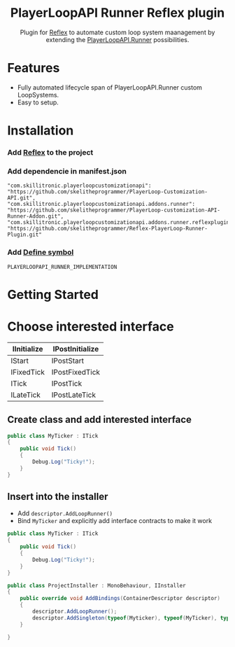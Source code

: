 <div align="center">   

<h1>PlayerLoopAPI Runner Reflex plugin</h1>
Plugin for <a href="https://github.com/gustavopsantos/Reflex#blazing-fast-minimal-but-complete-dependency-injection-library-for-unity">Reflex</a> to automate custom loop system maanagement by extending the <a href="https://github.com/skelitheprogrammer/PlayerLoop-customization-API-Runner-Addon">PlayerLoopAPI.Runner</a> possibilities.
</div>

# Features
- Fully automated lifecycle span of PlayerLoopAPI.Runner custom LoopSystems.
- Easy to setup.

# Installation

### Add [Reflex](https://github.com/gustavopsantos/Reflex#-installation) to the project

### Add dependencie in manifest.json
```
"com.skillitronic.playerloopcustomizationapi": "https://github.com/skelitheprogrammer/PlayerLoop-Customization-API.git",
"com.skillitronic.playerloopcustomizationapi.addons.runner": "https://github.com/skelitheprogrammer/PlayerLoop-customization-API-Runner-Addon.git",
"com.skillitronic.playerloopcustomizationapi.addons.runner.reflexplugin": "https://github.com/skelitheprogrammer/Reflex-PlayerLoop-Runner-Plugin.git"
```
### Add [Define symbol](https://github.com/skelitheprogrammer/PlayerLoop-customization-API-Runner-Addon#ready-solution)
```
PLAYERLOOPAPI_RUNNER_IMPLEMENTATION
```

# Getting Started
# Choose interested interface

| IInitialize 	| IPostInitialize 	|
|-------------	|-----------------	|
| IStart      	| IPostStart      	|
| IFixedTick  	| IPostFixedTick  	|
| ITick       	| IPostTick       	|
| ILateTick   	| IPostLateTick   	|

## Create class and add interested interface
```c#
public class MyTicker : ITick
{
    public void Tick()
    {
        Debug.Log("Ticky!");
    }
}
```
## Insert into the installer
- Add `descriptor.AddLoopRunner()`
- Bind `MyTicker` and explicitly add interface contracts to make it work
```c#
public class MyTicker : ITick
{
    public void Tick()
    {
        Debug.Log("Ticky!");
    }
}

public class ProjectInstaller : MonoBehaviour, IInstaller
{
    public override void AddBindings(ContainerDescriptor descriptor)
    {
        descriptor.AddLoopRunner();
        descriptor.AddSingleton(typeof(Myticker), typeof(MyTicker), typeof(ITick))
    }

}
```
